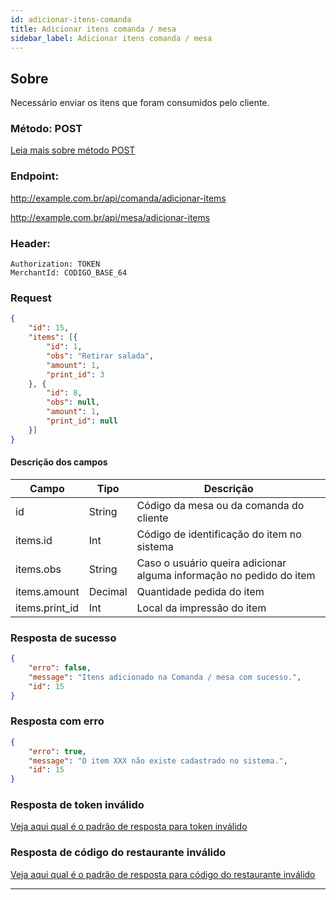 ```yaml
---
id: adicionar-itens-comanda
title: Adicionar itens comanda / mesa
sidebar_label: Adicionar itens comanda / mesa
---
```


## Sobre 

Necessário enviar os itens que foram consumidos pelo cliente.

### Método: POST 

[Leia mais sobre método POST](https://restfulapi.net/http-methods/#post)

### Endpoint: 

http://example.com.br/api/comanda/adicionar-items

http://example.com.br/api/mesa/adicionar-items

### Header:
    
    Authorization: TOKEN
    MerchantId: CODIGO_BASE_64

### Request
    
```json
{
	"id": 15,
	"items": [{
		"id": 1,
		"obs": "Retirar salada",
        "amount": 1,
        "print_id": 3
	}, {
		"id": 8,
		"obs": null,
        "amount": 1,
        "print_id": null
	}]
}
```

#### Descrição dos campos

|Campo|Tipo|Descrição|
|---|---|---|
|id|String|Código da mesa ou da comanda do cliente|
|items.id|Int|Código de identificação do item no sistema|
|items.obs|String|Caso o usuário queira adicionar alguma informação no pedido do item|
|items.amount|Decimal|Quantidade pedida do item|
|items.print_id|Int|Local da impressão do item|

### Resposta de sucesso

```json
{
    "erro": false,
    "message": "Itens adicionado na Comanda / mesa com sucesso.",
    "id": 15
}
```

### Resposta com erro

```json
{
    "erro": true,
    "message": "O item XXX não existe cadastrado no sistema.",
    "id": 15
}
```

### Resposta de token inválido  

<a class="link-block" href="/comanda-fisica/sugestao#resposta-da-api-de-token-invalido">Veja aqui qual é o padrão de resposta para token inválido</a>

### Resposta de código do restaurante inválido

<a class="link-block" href="/comanda-fisica/sugestao#resposta-da-api-codigo-do-restaurante-invalido">Veja aqui qual é o padrão de resposta para código do restaurante inválido</a>

****
